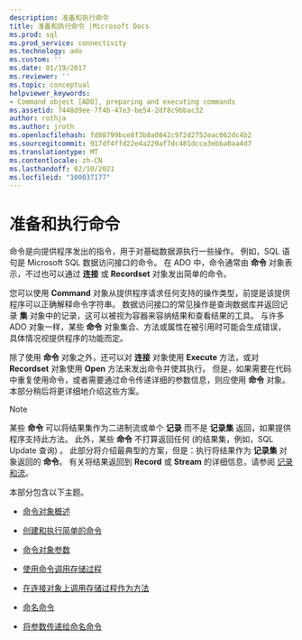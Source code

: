```yaml
---
description: 准备和执行命令
title: 准备和执行命令 |Microsoft Docs
ms.prod: sql
ms.prod_service: connectivity
ms.technology: ado
ms.custom: ''
ms.date: 01/19/2017
ms.reviewer: ''
ms.topic: conceptual
helpviewer_keywords:
- Command object [ADO], preparing and executing commands
ms.assetid: 7448d9ee-7f4b-47e3-be54-2df8c9bbac32
author: rothja
ms.author: jroth
ms.openlocfilehash: fd88799bce8f3b8a0842c9f2d2752eac062dc4b2
ms.sourcegitcommit: 917df4ffd22e4a229af7dc481dcce3ebba0aa4d7
ms.translationtype: MT
ms.contentlocale: zh-CN
ms.lasthandoff: 02/10/2021
ms.locfileid: "100037177"
---
```

# <a name="preparing-and-executing-commands"></a>准备和执行命令
命令是向提供程序发出的指令，用于对基础数据源执行一些操作。 例如，SQL 语句是 Microsoft SQL 数据访问接口的命令。 在 ADO 中，命令通常由 **命令** 对象表示，不过也可以通过 **连接** 或 **Recordset** 对象发出简单的命令。  
  
 您可以使用 **Command** 对象从提供程序请求任何支持的操作类型，前提是该提供程序可以正确解释命令字符串。 数据访问接口的常见操作是查询数据库并返回记录 **集** 对象中的记录，这可以被视为容器来容纳结果和查看结果的工具。 与许多 ADO 对象一样，某些 **命令** 对象集合、方法或属性在被引用时可能会生成错误，具体情况视提供程序的功能而定。  
  
 除了使用 **命令** 对象之外，还可以对 **连接** 对象使用 **Execute** 方法，或对 **Recordset** 对象使用 **Open** 方法来发出命令并使其执行。 但是，如果需要在代码中重复使用命令，或者需要通过命令传递详细的参数信息，则应使用 **命令** 对象。 本部分稍后将更详细地介绍这些方案。  
  
> [!NOTE]
>  某些 **命令** 可以将结果集作为二进制流或单个 **记录** 而不是 **记录集** 返回，如果提供程序支持此方法。 此外，某些 **命令** 不打算返回任何 (的结果集，例如，SQL Update 查询) 。 此部分将介绍最典型的方案，但是：执行将结果作为 **记录集** 对象返回的 **命令**。 有关将结果返回到 **Record** 或 **Stream** 的详细信息，请参阅 [记录和流](../../../ado/guide/data/records-and-streams.md)。  
  
 本部分包含以下主题。  
  
-   [命令对象概述](../../../ado/guide/data/command-object-overview.md)  
  
-   [创建和执行简单的命令](../../../ado/guide/data/creating-and-executing-a-simple-command.md)  
  
-   [命令对象参数](../../../ado/guide/data/command-object-parameters.md)  
  
-   [使用命令调用存储过程](../../../ado/guide/data/calling-a-stored-procedure-with-a-command.md)  
  
-   [在连接对象上调用存储过程作为方法](../../../ado/guide/data/calling-a-stored-procedure-as-a-method-on-a-connection-object.md)  
  
-   [命名命令](../../../ado/guide/data/named-commands.md)  
  
-   [将参数传递给命名命令](../../../ado/guide/data/passing-parameters-to-a-named-command.md)

